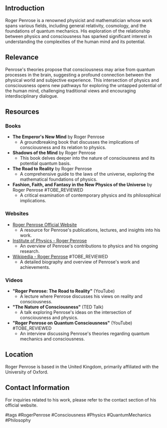 ## Introduction
Roger Penrose is a renowned physicist and mathematician whose work spans various fields, including general relativity, cosmology, and the foundations of quantum mechanics. His exploration of the relationship between physics and consciousness has sparked significant interest in understanding the complexities of the human mind and its potential.

## Relevance
Penrose's theories propose that consciousness may arise from quantum processes in the brain, suggesting a profound connection between the physical world and subjective experience. This intersection of physics and consciousness opens new pathways for exploring the untapped potential of the human mind, challenging traditional views and encouraging interdisciplinary dialogue.

## Resources

### Books
- **The Emperor's New Mind** by Roger Penrose
  - A groundbreaking book that discusses the implications of consciousness and its relation to physics.
- **Shadows of the Mind** by Roger Penrose
  - This book delves deeper into the nature of consciousness and its potential quantum basis.
- **The Road to Reality** by Roger Penrose
  - A comprehensive guide to the laws of the universe, exploring the mathematical foundations of physics.
- **Fashion, Faith, and Fantasy in the New Physics of the Universe** by Roger Penrose #TOBE_REVIEWED
  - A critical examination of contemporary physics and its philosophical implications.

### Websites
- [Roger Penrose Official Website](http://www.penrose.org)
  - A resource for Penrose's publications, lectures, and insights into his work.
- [Institute of Physics - Roger Penrose](https://www.iop.org/explore/physics/roger-penrose)
  - An overview of Penrose's contributions to physics and his ongoing research.
- [Wikipedia - Roger Penrose](https://en.wikipedia.org/wiki/Roger_Penrose) #TOBE_REVIEWED
  - A detailed biography and overview of Penrose's work and achievements.

### Videos
- **"Roger Penrose: The Road to Reality"** (YouTube)
  - A lecture where Penrose discusses his views on reality and consciousness.
- **"The Nature of Consciousness"** (TED Talk)
  - A talk exploring Penrose's ideas on the intersection of consciousness and physics.
- **"Roger Penrose on Quantum Consciousness"** (YouTube) #TOBE_REVIEWED
  - An interview discussing Penrose's theories regarding quantum mechanics and consciousness.

## Location
Roger Penrose is based in the United Kingdom, primarily affiliated with the University of Oxford.

## Contact Information
For inquiries related to his work, please refer to the contact section of his official website.

#tags
#RogerPenrose #Consciousness #Physics #QuantumMechanics #Philosophy

